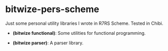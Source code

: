 bitwize-pers-scheme
===================

Just some personal utility libraries I wrote in R7RS Scheme. Tested in
Chibi.

* **(bitwize functional)**: Some utilities for functional programming.

* **(bitwize parser)**: A parser library.